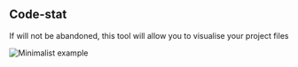 ## Code-stat

If will not be abandoned, this tool will allow you to visualise your project files

![Minimalist example](https://cdn.img42.com/8efc53d45c3ab0ca27fcb350577ee343.png)